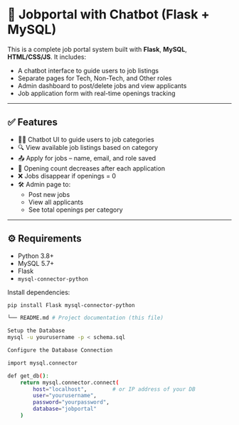 # 🧠 Jobportal with Chatbot (Flask + MySQL)

This is a complete job portal system built with **Flask**, **MySQL**, **HTML/CSS/JS**. It includes:
- A chatbot interface to guide users to job listings
- Separate pages for Tech, Non-Tech, and Other roles
- Admin dashboard to post/delete jobs and view applicants
- Job application form with real-time openings tracking

---



## ✅ Features

- 🧑‍💻 Chatbot UI to guide users to job categories
- 🔍 View available job listings based on category
- 📤 Apply for jobs – name, email, and role saved
- 🔢 Opening count decreases after each application
- ❌ Jobs disappear if openings = 0
- 🛠 Admin page to:
  - Post new jobs
  - View all applicants
  - See total openings per category
    

---

## ⚙️ Requirements

- Python 3.8+
- MySQL 5.7+
- Flask
- `mysql-connector-python`

Install dependencies:

```bash
pip install Flask mysql-connector-python

└── README.md # Project documentation (this file)

Setup the Database
mysql -u yourusername -p < schema.sql

Configure the Database Connection

import mysql.connector

def get_db():
    return mysql.connector.connect(
        host="localhost",        # or IP address of your DB
        user="yourusername",
        password="yourpassword",
        database="jobportal"
    )

